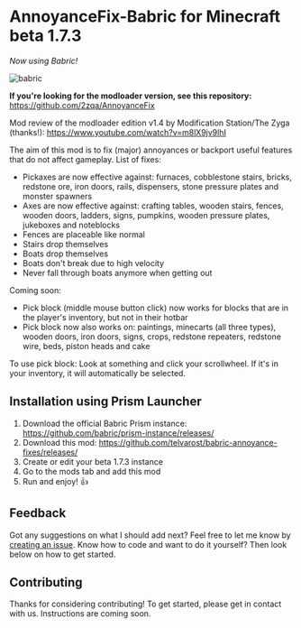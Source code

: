# AnnoyanceFix-Babric for Minecraft beta 1.7.3

_Now using Babric!_

![babric](https://github.com/telvarost/babric-annoyance-fixes/assets/25235249/a6590bc1-2b73-4b82-951e-5e1e2bb418e4)

**If you're looking for the modloader version, see this repository:** https://github.com/2zqa/AnnoyanceFix

Mod review of the modloader edition v1.4 by Modification Station/The Zyga (thanks!): https://www.youtube.com/watch?v=m8lX9jv9lhI

The aim of this mod is to fix (major) annoyances or backport useful features that do not affect gameplay. List of fixes:

- Pickaxes are now effective against: furnaces, cobblestone stairs, bricks, redstone ore, iron doors, rails, dispensers, stone pressure plates and monster spawners
- Axes are now effective against: crafting tables, wooden stairs, fences, wooden doors, ladders, signs, pumpkins, wooden pressure plates, jukeboxes and noteblocks
- Fences are placeable like normal
- Stairs drop themselves
- Boats drop themselves
- Boats don't break due to high velocity
- Never fall through boats anymore when getting out

Coming soon:

- Pick block (middle mouse button click) now works for blocks that are in the player's inventory, but not in their hotbar
- Pick block now also works on: paintings, minecarts (all three types), wooden doors, iron doors, signs, crops, redstone repeaters, redstone wire, beds, piston heads and cake

To use pick block: Look at something and click your scrollwheel. If it's in your inventory, it will automatically be selected.

## Installation using Prism Launcher

1. Download the official Babric Prism instance: https://github.com/babric/prism-instance/releases/
2. Download this mod: https://github.com/telvarost/babric-annoyance-fixes/releases/
3. Create or edit your beta 1.7.3 instance
4. Go to the mods tab and add this mod
6. Run and enjoy! 👍

## Feedback

Got any suggestions on what I should add next? Feel free to let me know by [creating an issue](https://github.com/telvarost/AnnoyanceFix/issues/new). Know how to code and want to do it yourself? Then look below on how to get started.

## Contributing

Thanks for considering contributing! To get started, please get in contact with us. Instructions are coming soon.
